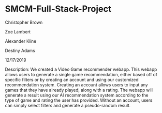 # SMCM-Full-Stack-Project

Christopher Brown

Zoe Lambert

Alexander Kline

Destiny Adams

12/17/2019

Description: We created a Video Game recommender webapp. This webapp allows users to generate a single game recommendation, either based off of specific filters or by creating an account and using our customized recommendation system. Creating an account allows users to input any games that they have already played, along with a rating. The webapp will generate a result using our AI recommendation system according to the type of game and rating the user has provided. Without an account, users can simply select filters and generate a pseudo-random result.

